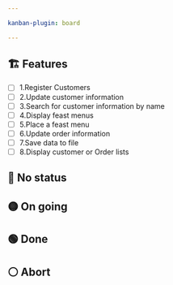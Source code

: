 ```yaml
---

kanban-plugin: board

---
```

## 🏗️ Features

- [ ] 1.Register Customers
- [ ] 2.Update customer information
- [ ] 3.Search for customer information by name
- [ ] 4.Display feast menus
- [ ] 5.Place a feast menu
- [ ] 6.Update order information
- [ ] 7.Save data to file
- [ ] 8.Display customer or Order lists

## 🔴 No status

## 🟡 On going

## 🟢 Done

## ⚪ Abort
